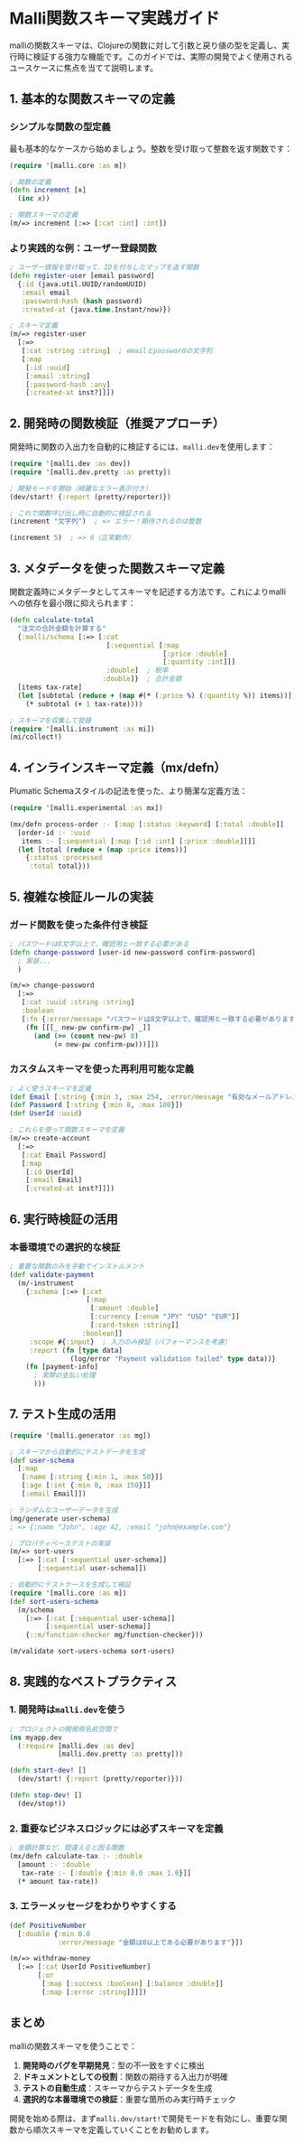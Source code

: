 # Malli関数スキーマ実践ガイド

malliの関数スキーマは、Clojureの関数に対して引数と戻り値の型を定義し、実行時に検証する強力な機能です。このガイドでは、実際の開発でよく使用されるユースケースに焦点を当てて説明します。

## 1. 基本的な関数スキーマの定義

### シンプルな関数の型定義

最も基本的なケースから始めましょう。整数を受け取って整数を返す関数です：

```clojure
(require '[malli.core :as m])

; 関数の定義
(defn increment [x]
  (inc x))

; 関数スキーマの定義
(m/=> increment [:=> [:cat :int] :int])
```

### より実践的な例：ユーザー登録関数

```clojure
; ユーザー情報を受け取って、IDを付与したマップを返す関数
(defn register-user [email password]
  {:id (java.util.UUID/randomUUID)
   :email email
   :password-hash (hash password)
   :created-at (java.time.Instant/now)})

; スキーマ定義
(m/=> register-user
  [:=>
   [:cat :string :string]  ; emailとpasswordの文字列
   [:map
    [:id :uuid]
    [:email :string]
    [:password-hash :any]
    [:created-at inst?]]])
```

## 2. 開発時の関数検証（推奨アプローチ）

開発時に関数の入出力を自動的に検証するには、`malli.dev`を使用します：

```clojure
(require '[malli.dev :as dev])
(require '[malli.dev.pretty :as pretty])

; 開発モードを開始（綺麗なエラー表示付き）
(dev/start! {:report (pretty/reporter)})

; これで関数呼び出し時に自動的に検証される
(increment "文字列")  ; => エラー！期待されるのは整数

(increment 5)  ; => 6（正常動作）
```

## 3. メタデータを使った関数スキーマ定義

関数定義時にメタデータとしてスキーマを記述する方法です。これによりmalliへの依存を最小限に抑えられます：

```clojure
(defn calculate-total
  "注文の合計金額を計算する"
  {:malli/schema [:=> [:cat
                        [:sequential [:map
                                      [:price :double]
                                      [:quantity :int]]]
                        :double]  ; 税率
                       :double]}  ; 合計金額
  [items tax-rate]
  (let [subtotal (reduce + (map #(* (:price %) (:quantity %)) items))]
    (* subtotal (+ 1 tax-rate))))

; スキーマを収集して登録
(require '[malli.instrument :as mi])
(mi/collect!)
```

## 4. インラインスキーマ定義（mx/defn）

Plumatic Schemaスタイルの記法を使った、より簡潔な定義方法：

```clojure
(require '[malli.experimental :as mx])

(mx/defn process-order :- [:map [:status :keyword] [:total :double]]
  [order-id :- :uuid
   items :- [:sequential [:map [:id :int] [:price :double]]]]
  (let [total (reduce + (map :price items))]
    {:status :processed
     :total total}))
```

## 5. 複雑な検証ルールの実装

### ガード関数を使った条件付き検証

```clojure
; パスワードは8文字以上で、確認用と一致する必要がある
(defn change-password [user-id new-password confirm-password]
  ; 実装...
  )

(m/=> change-password
  [:=>
   [:cat :uuid :string :string]
   :boolean
   [:fn {:error/message "パスワードは8文字以上で、確認用と一致する必要があります"}
    (fn [[[_ new-pw confirm-pw] _]]
      (and (>= (count new-pw) 8)
           (= new-pw confirm-pw)))]])
```

### カスタムスキーマを使った再利用可能な定義

```clojure
; よく使うスキーマを定義
(def Email [:string {:min 3, :max 254, :error/message "有効なメールアドレスを入力してください"}])
(def Password [:string {:min 8, :max 100}])
(def UserId :uuid)

; これらを使って関数スキーマを定義
(m/=> create-account
  [:=>
   [:cat Email Password]
   [:map
    [:id UserId]
    [:email Email]
    [:created-at inst?]]])
```

## 6. 実行時検証の活用

### 本番環境での選択的な検証

```clojure
; 重要な関数のみを手動でインストルメント
(def validate-payment
  (m/-instrument
    {:schema [:=> [:cat
                   [:map
                    [:amount :double]
                    [:currency [:enum "JPY" "USD" "EUR"]]
                    [:card-token :string]]
                  :boolean]]
     :scope #{:input}  ; 入力のみ検証（パフォーマンスを考慮）
     :report (fn [type data]
               (log/error "Payment validation failed" type data))}
    (fn [payment-info]
      ; 実際の支払い処理
      )))
```

## 7. テスト生成の活用

```clojure
(require '[malli.generator :as mg])

; スキーマから自動的にテストデータを生成
(def user-schema
  [:map
   [:name [:string {:min 1, :max 50}]]
   [:age [:int {:min 0, :max 150}]]
   [:email Email]])

; ランダムなユーザーデータを生成
(mg/generate user-schema)
; => {:name "John", :age 42, :email "john@example.com"}

; プロパティベーステストの実装
(m/=> sort-users
  [:=> [:cat [:sequential user-schema]]
       [:sequential user-schema]])

; 自動的にテストケースを生成して検証
(require '[malli.core :as m])
(def sort-users-schema
  (m/schema
    [:=> [:cat [:sequential user-schema]]
         [:sequential user-schema]]
    {::m/function-checker mg/function-checker}))

(m/validate sort-users-schema sort-users)
```

## 8. 実践的なベストプラクティス

### 1. 開発時は`malli.dev`を使う

```clojure
; プロジェクトの開発用名前空間で
(ns myapp.dev
  (:require [malli.dev :as dev]
            [malli.dev.pretty :as pretty]))

(defn start-dev! []
  (dev/start! {:report (pretty/reporter)}))

(defn stop-dev! []
  (dev/stop!))
```

### 2. 重要なビジネスロジックには必ずスキーマを定義

```clojure
; 金額計算など、間違えると困る関数
(mx/defn calculate-tax :- :double
  [amount :- :double
   tax-rate :- [:double {:min 0.0 :max 1.0}]]
  (* amount tax-rate))
```

### 3. エラーメッセージをわかりやすくする

```clojure
(def PositiveNumber
  [:double {:min 0.0
            :error/message "金額は0以上である必要があります"}])

(m/=> withdraw-money
  [:=> [:cat UserId PositiveNumber]
       [:or
        [:map [:success :boolean] [:balance :double]]
        [:map [:error :string]]]])
```

## まとめ

malliの関数スキーマを使うことで：

1. **開発時のバグを早期発見**：型の不一致をすぐに検出
2. **ドキュメントとしての役割**：関数の期待する入出力が明確
3. **テストの自動生成**：スキーマからテストデータを生成
4. **選択的な本番環境での検証**：重要な箇所のみ実行時チェック

開発を始める際は、まず`malli.dev/start!`で開発モードを有効にし、重要な関数から順次スキーマを定義していくことをお勧めします。